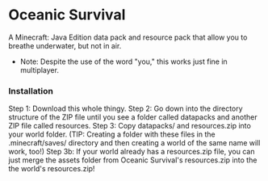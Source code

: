 # Oceanic Survival
A Minecraft: Java Edition data pack and resource pack that allow you to breathe underwater, but not in air.
			
* Note: Despite the use of the word "you," this works just fine in multiplayer.

### Installation
Step 1: Download this whole thingy.
Step 2: Go down into the directory structure of the ZIP file until you see a folder called datapacks and another ZIP file called resources.
Step 3: Copy datapacks/ and resources.zip into your world folder. (TIP: Creating a folder with these files in the .minecraft/saves/ directory and then creating a world of the same name will work, too!)
Step 3b: If your world already has a resources.zip file, you can just merge the assets folder from Oceanic Survival's resources.zip into the the world's resources.zip!
